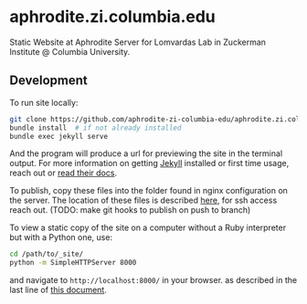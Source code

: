 # aphrodite.zi.columbia.edu

Static Website at Aphrodite Server for Lomvardas Lab in Zuckerman Institute @ Columbia University.

## Development

To run site locally:

```bash
git clone https://github.com/aphrodite-zi-columbia-edu/aphrodite.zi.columbia.edu.git
bundle install  # if not already installed
bundle exec jekyll serve
```

And the program will produce a url for previewing the site in the terminal output. For more information on getting [Jekyll](https://jekyllrb.com/) installed or first time usage, reach out or [read their docs](https://jekyllrb.com/docs/quickstart/).

To publish, copy these files into the folder found in nginx configuration on the server. The location of these files is described [here](http://nginx.org/en/docs/beginners_guide.html), for ssh access reach out. (TODO: make git hooks to publish on push to branch)

To view a static copy of the site on a computer without a Ruby interpreter but with a Python one, use:

```bash
cd /path/to/_site/
python -m SimpleHTTPServer 8000
```

and navigate to `http://localhost:8000/` in your browser. as described in the last line of [this document](https://docs.python.org/2/library/simplehttpserver.html).

